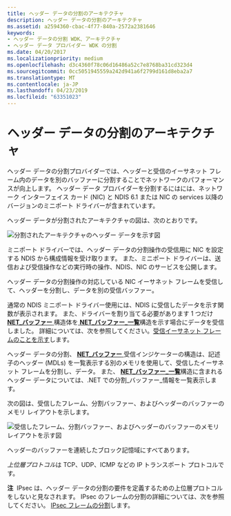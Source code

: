```yaml
---
title: ヘッダー データの分割のアーキテクチャ
description: ヘッダー データの分割のアーキテクチャ
ms.assetid: a2594360-cbac-4f77-840a-2572a2381646
keywords:
- ヘッダー データの分割 WDK、アーキテクチャ
- ヘッダー データ プロバイダー WDK の分割
ms.date: 04/20/2017
ms.localizationpriority: medium
ms.openlocfilehash: d3c4360f78c06d16486a52c7e8768ba31cd323d4
ms.sourcegitcommit: 0cc5051945559a242d941a6f2799d161d8eba2a7
ms.translationtype: MT
ms.contentlocale: ja-JP
ms.lasthandoff: 04/23/2019
ms.locfileid: "63351023"
---
```

# <a name="header-data-split-architecture"></a>ヘッダー データの分割のアーキテクチャ





ヘッダー データの分割プロバイダーでは、ヘッダーと受信のイーサネット フレーム内のデータを別のバッファーに分割することでネットワークのパフォーマンスが向上します。 ヘッダー データ プロバイダーを分割するにはには、ネットワーク インターフェイス カード (NIC) と NDIS 6.1 または NIC の services 以降のバージョンのミニポート ドライバーが含まれています。

ヘッダー データが分割されたアーキテクチャの図は、次のとおりです。

![分割されたアーキテクチャのヘッダー データを示す図](images/hdsplitarchitecture.png)

ミニポート ドライバーでは、ヘッダー データの分割操作の受信用に NIC を設定する NDIS から構成情報を受け取ります。 また、ミニポート ドライバーは、送信および受信操作などの実行時の操作、NDIS、NIC のサービスを公開します。

ヘッダー データの分割操作の対応している NIC イーサネット フレームを受信して、ヘッダーを分割し、データを別の受信バッファー。

通常の NDIS ミニポート ドライバー使用には、NDIS に受信したデータを示す関数が表示されます。 また、ドライバーを割り当てる必要があります 1 つだけ[ **NET\_バッファー** ](https://msdn.microsoft.com/library/windows/hardware/ff568376)構造体を[ **NET\_バッファー\_一覧**](https://msdn.microsoft.com/library/windows/hardware/ff568388)構造を示す場合にデータを受信しました。 詳細については、次を参照してください。[受信イーサネット フレームのことを示す](indicating-received-ethernet-frames.md)します。

ヘッダー データの分割、 [ **NET\_バッファー** ](https://msdn.microsoft.com/library/windows/hardware/ff568376)受信インジケーターの構造は、記述子のヘッダー (MDLs) を一覧表示する別のメモリを使用して、受信したイーサネット フレームを分割し、データ。 また、 [ **NET\_バッファー\_一覧**](https://msdn.microsoft.com/library/windows/hardware/ff568388)構造に含まれるヘッダー データについては、.NET での分割\_バッファー\_情報を一覧表示します。

次の図は、受信したフレーム、分割バッファー、およびヘッダーのバッファーのメモリ レイアウトを示します。

![受信したフレーム、分割バッファー、およびヘッダーのバッファーのメモリ レイアウトを示す図](images/hdspllitbuffers.png)

ヘッダーのバッファーを連続したブロック記憶域にすべてあります。

*上位層プロトコル*は TCP、UDP、ICMP などの IP トランスポート プロトコルです。

**注**  IPsec は、ヘッダー データの分割の要件を定義するための上位層プロトコルをしないと見なされます。 IPsec のフレームの分割の詳細については、次を参照してください。 [IPsec フレームの分割](splitting-ipsec-frames.md)します。

 

 

 





